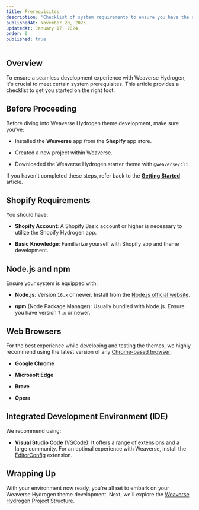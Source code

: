 ```yaml
---
title: Prerequisites
description: 'Checklist of system requirements to ensure you have the right environment for smooth and seamless development with.'
publishedAt: November 20, 2023
updatedAt: January 17, 2024
order: 0
published: true
---
```


## Overview

To ensure a seamless development experience with Weaverse Hydrogen, it's crucial to meet certain system prerequisites.
This article provides a checklist to get you started on the right foot.

## Before Proceeding

Before diving into Weaverse Hydrogen theme development, make sure you've:

- Installed the **Weaverse** app from the **Shopify** app store.

- Created a new project within Weaverse.

- Downloaded the Weaverse Hydrogen starter theme with `@weaverse/cli`

If you haven't completed these steps, refer back to the
**[Getting Started](/docs/hydrogen/getting-started)** article.

## Shopify Requirements

You should have:

- **Shopify Account**: A Shopify Basic account or higher is necessary to utilize the Shopify Hydrogen app.

- **Basic Knowledge**: Familiarize yourself with Shopify app and theme development.

## Node.js and npm

Ensure your system is equipped with:

- **Node.js**: Version `16.x` or newer. Install from the [Node.js official website](https://nodejs.org).

- **npm** (Node Package Manager): Usually bundled with Node.js. Ensure you have version `7.x` or newer.

## Web Browsers

For the best experience while developing and testing the themes, we highly recommend using the latest version of
any [Chrome-based browser](https://www.google.com/search?q=chrome+based+web+browsers):

- **Google Chrome**

- **Microsoft Edge**

- **Brave**

- **Opera**

## Integrated Development Environment (IDE)

We recommend using:

- **Visual Studio Code** ([VSCode](https://code.visualstudio.com/)): It offers a range of extensions and a large
  community. For an optimal experience with Weaverse, install
  the [EditorConfig](https://marketplace.visualstudio.com/items?itemName=EditorConfig.EditorConfig) extension.

## Wrapping Up

With your environment now ready, you're all set to embark on your Weaverse Hydrogen theme development. Next, we'll
explore the [Weaverse Hydrogen Project Structure](https://weaverse.io/docs/guides/8321058-project-structure).
